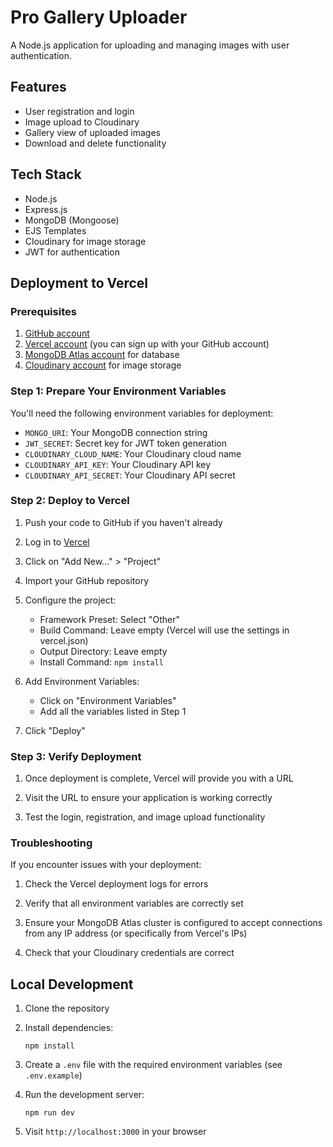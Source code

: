 # Pro Gallery Uploader

A Node.js application for uploading and managing images with user authentication.

## Features

- User registration and login
- Image upload to Cloudinary
- Gallery view of uploaded images
- Download and delete functionality

## Tech Stack

- Node.js
- Express.js
- MongoDB (Mongoose)
- EJS Templates
- Cloudinary for image storage
- JWT for authentication

## Deployment to Vercel

### Prerequisites

1. [GitHub account](https://github.com/)
2. [Vercel account](https://vercel.com/) (you can sign up with your GitHub account)
3. [MongoDB Atlas account](https://www.mongodb.com/cloud/atlas) for database
4. [Cloudinary account](https://cloudinary.com/) for image storage

### Step 1: Prepare Your Environment Variables

You'll need the following environment variables for deployment:

- `MONGO_URI`: Your MongoDB connection string
- `JWT_SECRET`: Secret key for JWT token generation
- `CLOUDINARY_CLOUD_NAME`: Your Cloudinary cloud name
- `CLOUDINARY_API_KEY`: Your Cloudinary API key
- `CLOUDINARY_API_SECRET`: Your Cloudinary API secret

### Step 2: Deploy to Vercel

1. Push your code to GitHub if you haven't already

2. Log in to [Vercel](https://vercel.com/)

3. Click on "Add New..." > "Project"

4. Import your GitHub repository

5. Configure the project:
   - Framework Preset: Select "Other"
   - Build Command: Leave empty (Vercel will use the settings in vercel.json)
   - Output Directory: Leave empty
   - Install Command: `npm install`

6. Add Environment Variables:
   - Click on "Environment Variables"
   - Add all the variables listed in Step 1

7. Click "Deploy"

### Step 3: Verify Deployment

1. Once deployment is complete, Vercel will provide you with a URL

2. Visit the URL to ensure your application is working correctly

3. Test the login, registration, and image upload functionality

### Troubleshooting

If you encounter issues with your deployment:

1. Check the Vercel deployment logs for errors

2. Verify that all environment variables are correctly set

3. Ensure your MongoDB Atlas cluster is configured to accept connections from any IP address (or specifically from Vercel's IPs)

4. Check that your Cloudinary credentials are correct

## Local Development

1. Clone the repository

2. Install dependencies:
   ```
   npm install
   ```

3. Create a `.env` file with the required environment variables (see `.env.example`)

4. Run the development server:
   ```
   npm run dev
   ```

5. Visit `http://localhost:3000` in your browser